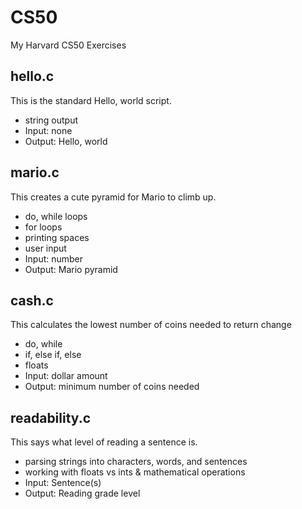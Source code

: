 # CS50
My Harvard CS50 Exercises

## hello.c
This is the standard Hello, world script.
- string output
- Input: none
- Output: Hello, world

## mario.c
This creates a cute pyramid for Mario to climb up.
- do, while loops
- for loops
- printing spaces
- user input
- Input: number
- Output: Mario pyramid

## cash.c
This calculates the lowest number of coins needed to return change
- do, while
- if, else if, else
- floats
- Input: dollar amount
- Output: minimum number of coins needed

## readability.c
This says what level of reading a sentence is.
- parsing strings into characters, words, and sentences
- working with floats vs ints & mathematical operations
- Input: Sentence(s)
- Output: Reading grade level
